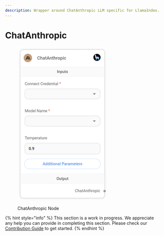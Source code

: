 ```yaml
---
description: Wrapper around ChatAnthropic LLM specific for LlamaIndex.
---
```


# ChatAnthropic

<figure><img src="../../../.gitbook/assets/image (2) (1) (1) (1) (1) (1) (1) (1) (1) (1) (2).png" alt="" width="291"><figcaption><p>ChatAnthropic Node</p></figcaption></figure>

{% hint style="info" %}
This section is a work in progress. We appreciate any help you can provide in completing this section. Please check our [Contribution Guide](broken-reference) to get started.
{% endhint %}
